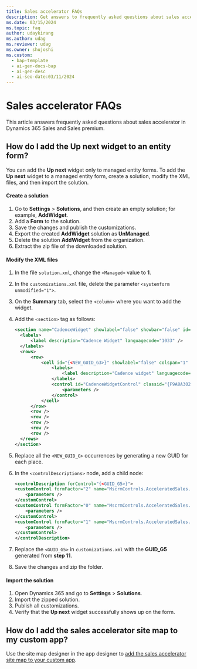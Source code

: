 ```yaml
---
title: Sales accelerator FAQs
description: Get answers to frequently asked questions about sales accelerator.
ms.date: 03/15/2024
ms.topic: faq
author: udaykirang
ms.author: udag
ms.reviewer: udag
ms.owner: shujoshi
ms.custom:
  - bap-template
  - ai-gen-docs-bap
  - ai-gen-desc
  - ai-seo-date:03/11/2024
---
```


# Sales accelerator FAQs

This article answers frequently asked questions about sales accelerator in Dynamics 365 Sales and Sales premium.

## How do I add the Up next widget to an entity form?

You can add the **Up next** widget only to managed entity forms. To add the **Up next** widget to a managed entity form, create a solution, modify the XML files, and then import the solution.

#### Create a solution

1. Go to **Settings** > **Solutions**, and then create an empty solution; for example, **AddWidget**.  
1. Add a **Form** to the solution.  
1. Save the changes and publish the customizations.
1. Export the created **AddWidget** solution as **UnManaged**.
1. Delete the solution **AddWidget** from the organization.
1. Extract the zip file of the downloaded solution.

#### Modify the XML files

1. In the file `solution.xml`, change the `<Managed>` value to **1**.
1. In the `customizations.xml` file, delete the parameter `<systemform unmodified="1">`.
1. On the **Summary** tab, select the `<column>` where you want to add the widget.
1. Add the `<section>` tag as follows:

    ```xml
    <section name="CadenceWidget" showlabel="false" showbar="false" id="{<NEW_GUID_G1>}" IsUserDefined="0" layout="varwidth" columns="1" labelwidth="115" celllabelalignment="Left" celllabelposition="Left" labelid="{<NEW_GUID_G2> }">
      <labels>
          <label description="Cadence Widget" languagecode="1033" />
      </labels>
      <rows>
          <row>
              <cell id="{<NEW_GUID_G3>}" showlabel="false" colspan="1" rowspan="6" labelid="{<NEW_GUID_G4> }">
                  <labels>
                      <label description="Cadence widget" languagecode="1033" />
                  </labels>
                  <control id="CadenceWidgetControl" classid="{F9A8A302-114E-466A-B582-6771B2AE0D92}"  uniqueid="{<NEW_GUID_G5>}" isunbound="true">
                      <parameters />
                  </control>
              </cell>
          </row>
          <row />
          <row />
          <row />
          <row />
          <row />
      </rows>
    </section>
    ``` 
1. Replace all the `<NEW_GUID_G>` occurrences by generating a new GUID for each place.  
1. In the `<controlDescriptions>` node, add a child node:  
    ```xml
    <controlDescription forControl="{<GUID_G5>}">
    <customControl formFactor="2" name="MscrmControls.AcceleratedSales.CadenceWidgetControl">
        <parameters />
    </customControl>
    <customControl formFactor="0" name="MscrmControls.AcceleratedSales.CadenceWidgetControl">
        <parameters />
    </customControl>
    <customControl formFactor="1" name="MscrmControls.AcceleratedSales.CadenceWidgetControl">
        <parameters />
    </customControl>
    </controlDescription>
    ```     
1. Replace the `<GUID_G5>` in `customizations.xml` with the **GUID_G5** generated from **step 11**.  
1. Save the changes and zip the folder.  

#### Import the solution

1. Open Dynamics 365 and go to **Settings** > **Solutions**.  
1. Import the zipped solution.  
1. Publish all customizations.  
1. Verify that the **Up next** widget successfully shows up on the form.

## How do I add the sales accelerator site map to my custom app?

Use the site map designer in the app designer to [add the sales accelerator site map to your custom app](add-sales-accelerator-sitemap-entry-custom-app.md).
